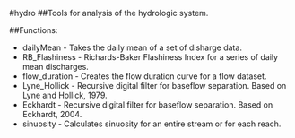 #hydro
##Tools for analysis of the hydrologic system.

##Functions:
* dailyMean - Takes the daily mean of a set of disharge data.
* RB_Flashiness - Richards-Baker Flashiness Index for a series of daily mean discharges.
* flow_duration - Creates the flow duration curve for a flow dataset.
* Lyne_Hollick - Recursive digital filter for baseflow separation. Based on Lyne and Hollick, 1979.
* Eckhardt - Recursive digital filter for baseflow separation. Based on Eckhardt, 2004.
* sinuosity - Calculates sinuosity for an entire stream or for each reach.

